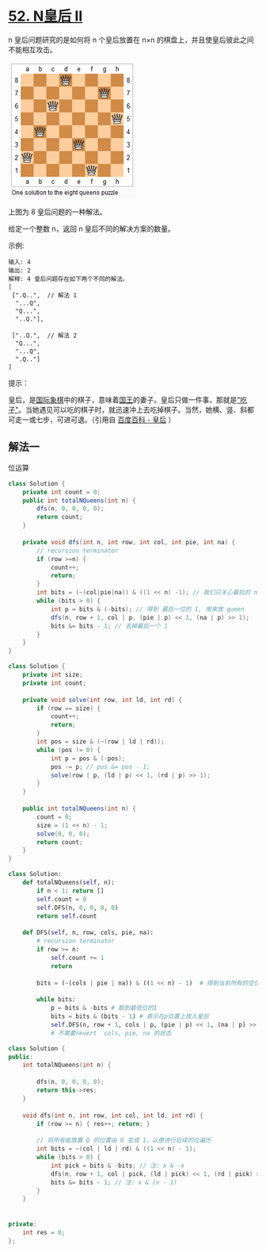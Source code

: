 # [52. N皇后 II](https://leetcode-cn.com/problems/n-queens-ii/)

n 皇后问题研究的是如何将 n 个皇后放置在 n×n 的棋盘上，并且使皇后彼此之间不能相互攻击。

![](52/8-queens.png)

上图为 8 皇后问题的一种解法。

给定一个整数 n，返回 n 皇后不同的解决方案的数量。

示例:

```
输入: 4
输出: 2
解释: 4 皇后问题存在如下两个不同的解法。
[
 [".Q..",  // 解法 1
  "...Q",
  "Q...",
  "..Q."],

 ["..Q.",  // 解法 2
  "Q...",
  "...Q",
  ".Q.."]
]
```

提示：

皇后，是[国际象棋](https://baike.baidu.com/item/国际象棋/19181278)中的棋子，意味着[国王](https://baike.baidu.com/item/萨克拉门托国王队/2250678?fromtitle=国王&fromid=7653824)的妻子。皇后只做一件事，那就是["吃子"](https://baike.baidu.com/item/吃子)。当她遇见可以吃的棋子时，就迅速冲上去吃掉棋子。当然，她横、竖、斜都可走一或七步，可进可退。（引用自 [百度百科 - 皇后](https://baike.baidu.com/item/皇后/15860305?fr=aladdin) ）


## 解法一

位运算

```Java
class Solution {
    private int count = 0;
    public int totalNQueens(int n) {
        dfs(n, 0, 0, 0, 0);
        return count;
    }

    private void dfs(int n, int row, int col, int pie, int na) {
        // recursion terminator
        if (row >=n) {
            count++;
            return;
        }
        int bits = (~(col|pie|na)) & ((1 << n) -1); // 我们只关心最后的 n 位, 这一步是得到最后 n 位中的有效的空位
        while (bits > 0) {
            int p = bits & (-bits); // 得到 最后一位的 1, 用来放 queen
            dfs(n, row + 1, col | p, (pie | p) << 1, (na | p) >> 1);
            bits &= bits - 1; // 去掉最后一个 1
        }
    }
}
```

```Java
class Solution {
    private int size;
    private int count;

    private void solve(int row, int ld, int rd) {
        if (row == size) {
            count++;
            return;
        }
        int pos = size & (~(row | ld | rd));
        while (pos != 0) {
            int p = pos & (-pos);
            pos -= p; // pos &= pos - 1;
            solve(row | p, (ld | p) << 1, (rd | p) >> 1);
        }
    }

    public int totalNQueens(int n) {
        count = 0;
        size = (1 << n) - 1;
        solve(0, 0, 0);
        return count;
    }
}
```

```python
class Solution:
    def totalNQueens(self, n): 
        if n < 1: return [] 
        self.count = 0 
        self.DFS(n, 0, 0, 0, 0) 
        return self.count

    def DFS(self, n, row, cols, pie, na): 
        # recursion terminator 
        if row >= n: 
            self.count += 1 
            return

        bits = (~(cols | pie | na)) & ((1 << n) - 1)  # 得到当前所有的空位

        while bits: 
            p = bits & -bits # 取到最低位的1
            bits = bits & (bits - 1) # 表示在p位置上放入皇后
            self.DFS(n, row + 1, cols | p, (pie | p) << 1, (na | p) >> 1) 
            # 不需要revert  cols, pie, na 的状态
```

```C++
class Solution {
public:
    int totalNQueens(int n) {
        
        dfs(n, 0, 0, 0, 0);
        return this->res;
    }
    
    void dfs(int n, int row, int col, int ld, int rd) {
        if (row >= n) { res++; return; }
        
        // 将所有能放置 Q 的位置由 0 变成 1，以便进行后续的位遍历
        int bits = ~(col | ld | rd) & ((1 << n) - 1);
        while (bits > 0) {
            int pick = bits & -bits; // 注: x & -x
            dfs(n, row + 1, col | pick, (ld | pick) << 1, (rd | pick) >> 1);
            bits &= bits - 1; // 注: x & (x - 1)
        }
    }


private:
    int res = 0;
};
```